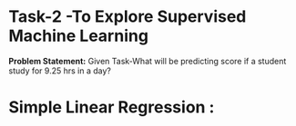 # Task-2 -To Explore Supervised Machine Learning

**Problem Statement:**
Given Task-What will be predicting score if a student study for 9.25 hrs in a day?

# Simple Linear Regression :
